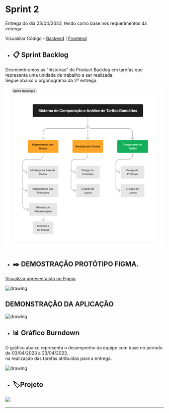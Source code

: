 # Sprint 2

Entrega do dia 23/04/2023, tendo como base nos requerimentos da entrega:

Visualizar Código - <a href=''>Backend</a> | <a href=''>Frontend</a>

- ## 📋 Sprint Backlog

Desmembramos as "historias" do Product Backlog em tarefas que representa uma unidade de trabalho a ser realizada.<br/>Segue abaixo o orgonograma da 2º entrega.  <br/>

<img src="../Sprint 2/Imagens/Backlog S2.png"   alt="drawing" width=600>

- ## ✒️ DEMOSTRAÇÃO PROTÓTIPO FIGMA.

<a href='https://www.figma.com/proto/2iz4Cag4lDaoAkmWGajaoD/SeeTax?type=design&node-id=302-988&scaling=min-zoom&page-id=0%3A1&starting-point-node-id=302%3A988&show-proto-sidebar'>Visualizar apresentação no Figma </a> <br/>

<img src="https://github.com/Sarah781/API-6-SeeTax/assets/111800315/0a3bf449-8147-4330-8aad-a59d4b84ef80"   alt="drawing" width=600> <br/>

## DEMONSTRAÇÃO DA APLICAÇÃO

<img src="https://github.com/Sarah781/API-6-SeeTax/assets/111800315/9c0661ad-b945-4095-8b7a-49d7451fd62b"   alt="drawing" width=600>

<br />

- ## 📊 Gráfico Burndown

O gráfico abaixo representa o desempenho da equipe com base no período de 03/04/2023 à 23/04/2023,<br/> na realização das tarefas atribuídas para a entrega.

<img src="https://user-images.githubusercontent.com/111800315/233956729-b98679f5-aecd-4643-a2c2-b0493076e10c.png"   alt="drawing" width=600>

- ## 🏷️Projeto 

[![](https://img.shields.io/badge/GitHub%20Sprint%202%20Version-100000?style=for-the-badge&logo=github&logoColor=white)](https://github.com/Sarah781/API-6-SeeTax/releases/tag/v1.1.0)

<hr>

